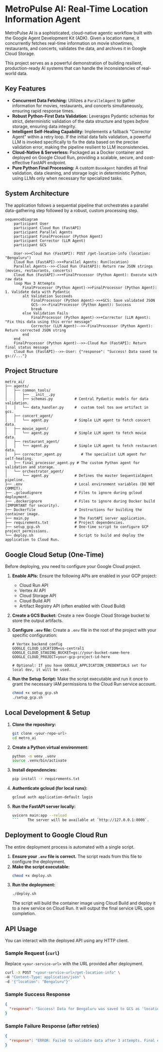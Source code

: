 # MetroPulse AI: Real-Time Location Information Agent

MetroPulse AI is a sophisticated, cloud-native agentic workflow built with the Google Agent Development Kit (ADK). Given a location name, it concurrently fetches real-time information on movie showtimes, restaurants, and concerts, validates the data, and archives it in Google Cloud Storage.

This project serves as a powerful demonstration of building resilient, production-ready AI systems that can handle the inconsistencies of real-world data.

## Key Features

-   **Concurrent Data Fetching:** Utilizes a `ParallelAgent` to gather information for movies, restaurants, and concerts simultaneously, ensuring rapid response times.
-   **Robust Python-First Data Validation:** Leverages Pydantic schemas for strict, deterministic validation of the data structure and types *before* storage, ensuring data integrity.
-   **Intelligent Self-Healing Capability:** Implements a fallback "Corrector Agent" within a retry loop. If the initial data fails validation, a powerful LLM is invoked specifically to fix the data based on the precise validation error, making the pipeline resilient to LLM inconsistencies.
-   **Cloud-Native & Serverless:** Packaged as a Docker container and deployed on Google Cloud Run, providing a scalable, secure, and cost-effective FastAPI endpoint.
-   **Pure Python Final Processing:** A custom `BaseAgent` handles all final validation, data cleaning, and storage logic in deterministic Python, using LLMs only when necessary for specialized tasks.

## System Architecture

The application follows a sequential pipeline that orchestrates a parallel data-gathering step followed by a robust, custom processing step.

```mermaid
sequenceDiagram
    participant User
    participant Cloud Run (FastAPI)
    participant Parallel Agents
    participant FinalProcessor (Python Agent)
    participant Corrector (LLM Agent)
    participant GCS

    User->>+Cloud Run (FastAPI): POST /get-location-info (location: "Bengaluru")
    Cloud Run (FastAPI)->>+Parallel Agents: Run(location)
    Parallel Agents-->>-Cloud Run (FastAPI): Return raw JSON strings (movies, restaurants, concerts)
    Cloud Run (FastAPI)->>+FinalProcessor (Python Agent): Execute with raw data
    loop Max 3 Attempts
        FinalProcessor (Python Agent)->>FinalProcessor (Python Agent): 1. Validate data with Pydantic
        alt Validation Succeeds
            FinalProcessor (Python Agent)->>+GCS: Save validated JSON
            GCS-->>-FinalProcessor (Python Agent): Success
            break
        else Validation Fails
            FinalProcessor (Python Agent)->>+Corrector (LLM Agent): "Fix this data using this error message"
            Corrector (LLM Agent)-->>-FinalProcessor (Python Agent): Return corrected JSON string
        end
    end
    FinalProcessor (Python Agent)-->>-Cloud Run (FastAPI): Return final status message
    Cloud Run (FastAPI)-->>-User: {"response": "Success! Data saved to gs://..."}
```

## Project Structure

```
metro_ai/
├── agents/
│   ├── common_tools/
│   │   ├── __init__.py
│   │   ├── schemas.py          # Central Pydantic models for data validation.
│   │   └── data_handler.py     #  custom tool tos ave artifact in gcs.
│   ├── concert_agent/
│   │   └── agent.py            # Simple LLM agent to fetch concert data.
│   ├── movie_agent/
│   │   └── agent.py            # Simple LLM agent to fetch movie data.
│   ├── restaurant_agent/
│   │   └── agent.py            # Simple LLM agent to fetch restaurant data.
│   ├── corrector_agent.py         # The specialist LLM agent for self-healing.
│   ├── final_processor_agent.py # The custom Python agent for validation and storage.
│   └── orchestrator_agent/
│       └── agent.py            # Defines the master SequentialAgent pipeline.
├── .env                        # Local environment variables (DO NOT COMMIT).
├── .gcloudignore               # Files to ignore during gcloud deployment.
├── .dockerignore               # Files to ignore during Docker build (IMPORTANT for security).
├── Dockerfile                  # Instructions for building the container image.
├── main.py                     # The FastAPI server application.
├── requirements.txt            # Project dependencies.
├── setup_gcp.sh                # One-time script to configure GCP project permissions.
└── deploy.sh                   # Script to build and deploy the application to Cloud Run.
```

## Google Cloud Setup (One-Time)

Before deploying, you need to configure your Google Cloud project.

1.  **Enable APIs:** Ensure the following APIs are enabled in your GCP project:
    -   Cloud Run API
    -   Vertex AI API
    -   Cloud Storage API
    -   Cloud Build API
    -   Artifact Registry API (often enabled with Cloud Build)

2.  **Create a GCS Bucket:** Create a new Google Cloud Storage bucket to store the output artifacts.

3.  **Configure `.env` file:** Create a `.env` file in the root of the project with your specific configuration:
    ```env
    # Vertex backend config
    GOOGLE_CLOUD_LOCATION=us-central1
    GOOGLE_CLOUD_STAGING_BUCKET=gs://your-bucket-name-here
    GOOGLE_CLOUD_PROJECT=your-gcp-project-id-here

    # Optional: If you have GOOGLE_APPLICATION_CREDENTIALS set for local dev, it will be used.
    ```

4.  **Run the Setup Script:** Make the script executable and run it once to grant the necessary IAM permissions to the Cloud Run service account.
    ```bash
    chmod +x setup_gcp.sh
    ./setup_gcp.sh
    ```

## Local Development & Setup

1.  **Clone the repository:**
    ```bash
    git clone <your-repo-url>
    cd metro_ai
    ```
2.  **Create a Python virtual environment:**
    ```bash
    python -m venv .venv
    source .venv/bin/activate
    ```
3.  **Install dependencies:**
    ```bash
    pip install -r requirements.txt
    ```
4.  **Authenticate gcloud (for local runs):**
    ```bash
    gcloud auth application-default login
    ```
5.  **Run the FastAPI server locally:**
    ```bash
    uvicorn main:app --reload
    ```    The server will be available at `http://127.0.0.1:8000`.

## Deployment to Google Cloud Run

The entire deployment process is automated with a single script.

1.  **Ensure your `.env` file is correct.** The script reads from this file to configure the deployment.
2.  **Make the script executable:**
    ```bash
    chmod +x deploy.sh
    ```
3.  **Run the deployment:**
    ```bash
    ./deploy.sh
    ```
    The script will build the container image using Cloud Build and deploy it to a new service on Cloud Run. It will output the final service URL upon completion.

## API Usage

You can interact with the deployed API using any HTTP client.

### Sample Request (`curl`)

Replace `<your-service-url>` with the URL provided after deployment.

```bash
curl -X POST "<your-service-url>/get-location-info" \
-H "Content-Type: application/json" \
-d '{"location": "Bengaluru"}'
```

### Sample Success Response

```json
{
  "response": "Success! Data for Bengaluru was saved to GCS as 'location_data/bengaluru_20250727_013000.json' (Revision ID: 0)."
}
```

### Sample Failure Response (after retries)

```json
{
  "response": "ERROR: Failed to validate data after 3 attempts. Final error: <Pydantic validation error details>"
}
```
